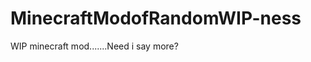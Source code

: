 MinecraftModofRandomWIP-ness
============================

WIP minecraft mod.......Need i say more?
